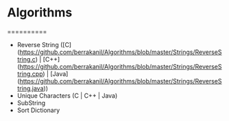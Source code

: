 # Algorithms
==========

- Reverse String ([C] (https://github.com/berrakanil/Algorithms/blob/master/Strings/ReverseString.c) | [C++] (https://github.com/berrakanil/Algorithms/blob/master/Strings/ReverseString.cpp) | [Java] (https://github.com/berrakanil/Algorithms/blob/master/Strings/ReverseString.java))
- Unique Characters (C | C++ | Java)
- SubString
- Sort Dictionary
